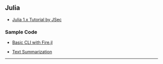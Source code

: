 
## Julia

* [Julia 1.x Tutorial by JSec](./julia-1-tutorial-by-JSec.md)


### Sample Code

* [Basic CLI with Fire.jl](./sample-code/basic-cli.jl)

* [Text Summarization](./sample-code/document-summarization.jl)

---
